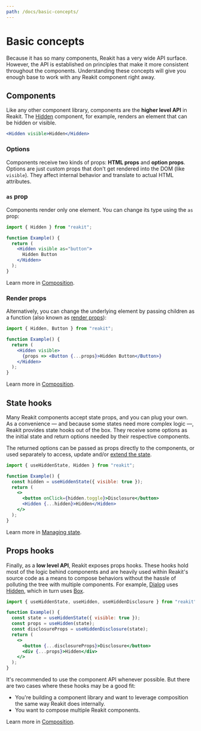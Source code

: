 ```yaml
---
path: /docs/basic-concepts/
---
```


# Basic concepts

Because it has so many components, Reakit has a very wide API surface. However, the API is established on principles that make it more consistent throughout the components. Understanding these concepts will give you enough base to work with any Reakit component right away.

## Components

Like any other component library, components are the **higher level API** in Reakit. The [Hidden](/docs/hidden/) component, for example, renders an element that can be hidden or visible.

<!-- eslint-disable -->
```jsx static
<Hidden visible>Hidden</Hidden>
```

### Options

Components receive two kinds of props: **HTML props** and **option props**. Options are just custom props that don't get rendered into the DOM (like `visible`). They affect internal behavior and translate to actual HTML attributes.

### `as` prop

Components render only one element. You can change its type using the `as` prop:

```jsx
import { Hidden } from "reakit";

function Example() {
  return (
    <Hidden visible as="button">
      Hidden Button
    </Hidden>
  );
}
```

Learn more in [Composition](/docs/composition/#as-prop).

### Render props

Alternatively, you can change the underlying element by passing children as a function (also known as [render props](https://reactjs.org/docs/render-props.html)):

```jsx
import { Hidden, Button } from "reakit";

function Example() {
  return (
    <Hidden visible>
      {props => <Button {...props}>Hidden Button</Button>}
    </Hidden>
  );
}
```

Learn more in [Composition](/docs/composition/#render-props).

## State hooks

Many Reakit components accept state props, and you can plug your own. As a convenience — and because some states need more complex logic —, Reakit provides state hooks out of the box. They receive some options as the initial state and return options needed by their respective components. 

The returned options can be passed as props directly to the components, or used separately to access, update and/or [extend the state](/docs/composition/#state-hooks).

```jsx
import { useHiddenState, Hidden } from "reakit";

function Example() {
  const hidden = useHiddenState({ visible: true });
  return (
    <>
      <button onClick={hidden.toggle}>Disclosure</button>
      <Hidden {...hidden}>Hidden</Hidden>
    </>
  );
}
```

Learn more in [Managing state](/docs/managing-state/).

## Props hooks

Finally, as a **low level API**, Reakit exposes props hooks. These hooks hold most of the logic behind components and are heavily used within Reakit's source code as a means to compose behaviors without the hassle of polluting the tree with multiple components. For example, [Dialog](/docs/dialog/) uses [Hidden](/docs/hidden/), which in turn uses [Box](/docs/box/).

```jsx
import { useHiddenState, useHidden, useHiddenDisclosure } from "reakit";

function Example() {
  const state = useHiddenState({ visible: true });
  const props = useHidden(state);
  const disclosureProps = useHiddenDisclosure(state);
  return (
    <>
      <button {...disclosureProps}>Disclosure</button>
      <div {...props}>Hidden</div>
    </>
  );
}
```

It's recommended to use the component API whenever possible. But there are two cases where these hooks may be a good fit: 

- You're building a component library and want to leverage composition the same way Reakit does internally.
- You want to compose multiple Reakit components.

Learn more in [Composition](/docs/composition/#props-hooks).
